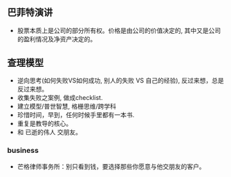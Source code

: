 #
## 巴菲特演讲
- 股票本质上是公司的部分所有权。价格是由公司的价值决定的, 其中又是公司的盈利情况及净资产决定的。

## 查理模型
- 逆向思考(如何失败VS如何成功, 别人的失败 VS 自己的经验), 反过来想，总是反过来想。
- 收集失败之案例, 做成checklist.
- 建立模型/普世智慧, 格栅思维/跨学科
- 珍惜时间，早到，任何时候手里都有一本书.
- 重复是教导的核心。
- 和 已逝的伟人 交朋友。
### business
- 芒格律师事务所：别只看到钱，要选择那些你愿意与他交朋友的客户。
